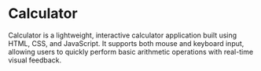 # Calculator
Calculator is a lightweight, interactive calculator application built using HTML, CSS, and JavaScript. It supports both mouse and keyboard input, allowing users to quickly perform basic arithmetic operations with real-time visual feedback.
